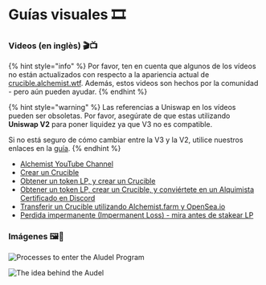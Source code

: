 # Guías visuales 🎞

### **Videos \(en inglès\) 🎬📺**

{% hint style="info" %}
Por favor, ten en cuenta que algunos de los vídeos no están actualizados con respecto a la apariencia actual de [crucible.alchemist.wtf](http://crucible.alchemist.wtf/). Además, estos videos son hechos por la comunidad - pero aún pueden ayudar. 
{% endhint %}

{% hint style="warning" %}
Las referencias a Uniswap en los vídeos pueden ser obsoletas. Por favor, asegúrate de que estas utilizando **Uniswap V2** para poner liquidez ya que V3 no es compatible.

Si no está seguro de cómo cambiar entre la V3 y la V2, utilice nuestros enlaces en la [guía](https://app.gitbook.com/@alchemist-docs/s/mist/~/drafts/-M_aTwaVOksvpE2u3Iv7/v/spanish/acquiring-and-subscribing).
{% endhint %}

* [Alchemist YouTube Channel](https://www.youtube.com/channel/UCIs4LugynLei2TN__lJh-6Q)
* [Crear un Crucible](https://www.youtube.com/watch?v=Rl9Rf-3Sp-8)
* [Obtener un token LP,  y crear un Crucible](https://www.youtube.com/watch?v=Ga1qcQ6x3as)
* [Obtener un token LP, crear un Crucible, y conviértete en un Alquimista Certificado en Discord](https://www.youtube.com/watch?v=k7MO1QpqCds)
* [Transferir un Crucible utilizando Alchemist.farm y OpenSea.io](https://www.youtube.com/watch?v=i2MCYimelBM)
* [Perdida impermanente \(Impermanent Loss\) - mira antes de stakear LP](https://www.youtube.com/watch?v=8XJ1MSTEuU0)

### **Im**á**genes 🖼🎨**

![Processes to enter the Aludel Program](https://i.imgur.com/7sK0Jr2.png)

![The idea behind the Audel](https://i.imgur.com/sutIhed.png)



